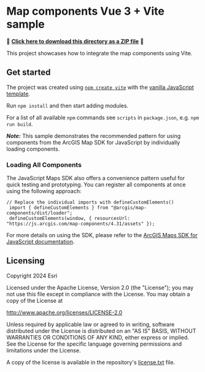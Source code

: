 # Map components Vue 3 + Vite sample

📁 **[Click here to download this directory as a ZIP file](https://esri.github.io/jsapi-resources/zips/map-component-sample-vue.zip)** 📁

This project showcases how to integrate the map components using Vite.

## Get started

The project was created using [`npm create vite`](https://vitejs.dev/guide/#scaffolding-your-first-vite-project) with the [vanilla JavaScript template](https://github.com/vitejs/vite/tree/main/packages/create-vite/template-vanilla).

Run `npm install` and then start adding modules.

For a list of all available `npm` commands see `scripts` in `package.json`, e.g. `npm run build`.

***Note:*** This sample demonstrates the recommended pattern for using components from the ArcGIS Map SDK for JavaScript by individually loading components.

### Loading All Components
The JavaScript Maps SDK also offers a convenience pattern useful for quick testing and prototyping. You can register all components at once using the following approach:

```
// Replace the individual imports with defineCustomElements()
 import { defineCustomElements } from "@arcgis/map-components/dist/loader";
 defineCustomElements(window, { resourcesUrl: "https://js.arcgis.com/map-components/4.31/assets" });
```

For more details on using the SDK, please refer to the [ArcGIS Maps SDK for JavaScript documentation](https://developers.arcgis.com/javascript/latest/get-started-overview/).

## Licensing
Copyright 2024 Esri

Licensed under the Apache License, Version 2.0 (the "License");
you may not use this file except in compliance with the License.
You may obtain a copy of the License at

   http://www.apache.org/licenses/LICENSE-2.0

Unless required by applicable law or agreed to in writing, software
distributed under the License is distributed on an "AS IS" BASIS,
WITHOUT WARRANTIES OR CONDITIONS OF ANY KIND, either express or implied.
See the License for the specific language governing permissions and
limitations under the License.

A copy of the license is available in the repository's [license.txt](https://github.com/Esri/jsapi-resources/blob/master/license.txt) file.